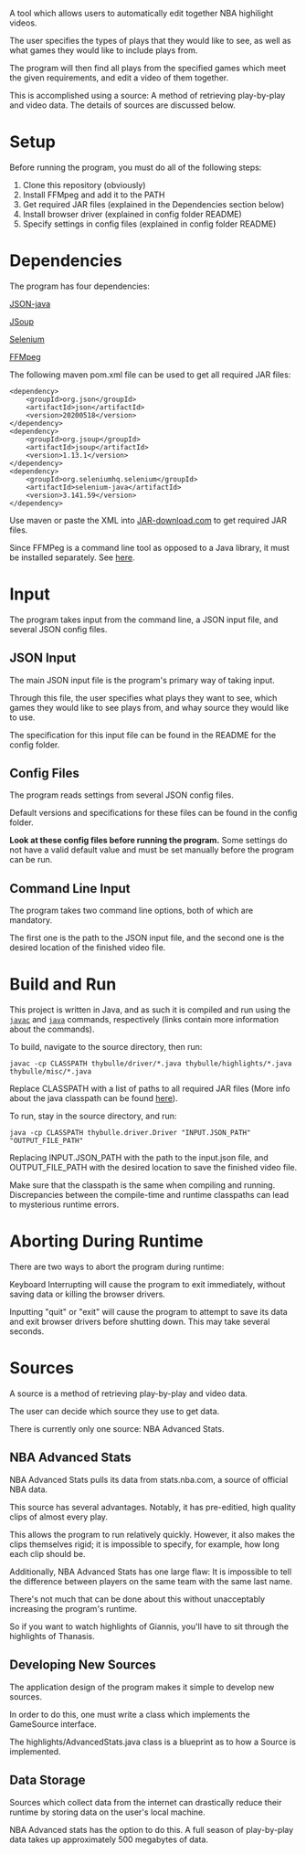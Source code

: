 A tool which allows users to automatically edit together NBA highilight videos.

The user specifies the types of plays that they would like to see, as well as what games they would like to include plays from.

The program will then find all plays from the specified games which meet the given requirements, and edit a video of them together.

This is accomplished using a source: A method of retrieving play-by-play and video data. The details of sources are discussed below.

# Setup
Before running the program, you must do all of the following steps:

1. Clone this repository (obviously)
2. Install FFMpeg and add it to the PATH
2. Get required JAR files (explained in the Dependencies section below)
3. Install browser driver (explained in config folder README)
4. Specify settings in config files (explained in config folder README)

# Dependencies
The program has four dependencies:

[JSON-java](https://github.com/stleary/JSON-java)

[JSoup](https://github.com/jhy/jsoup)

[Selenium](https://github.com/SeleniumHQ/selenium)

[FFMpeg](https://github.com/ffmpeg/ffmpeg)

The following maven pom.xml file can be used to get all required JAR files:

```
<dependency>
    <groupId>org.json</groupId>
    <artifactId>json</artifactId>
    <version>20200518</version>
</dependency>
<dependency>
    <groupId>org.jsoup</groupId>
    <artifactId>jsoup</artifactId>
    <version>1.13.1</version>
</dependency>
<dependency>
    <groupId>org.seleniumhq.selenium</groupId>
    <artifactId>selenium-java</artifactId>
    <version>3.141.59</version>
</dependency>
```
Use maven or paste the XML into [JAR-download.com](https://jar-download.com/online-maven-download-tool.php) to get required JAR files.

Since FFMPeg is a command line tool as opposed to a Java library, it must be installed separately. See [here](https://www.ffmpeg.org/download.html).

# Input
The program takes input from the command line, a JSON input file, and several JSON config files.

## JSON Input
The main JSON input file is the program's primary way of taking input.

Through this file, the user specifies what plays they want to see, which games they would like to see plays from, and whay source they would like to use.

The specification for this input file can be found in the README for the config folder.

## Config Files
The program reads settings from several JSON config files.

Default versions and specifications for these files can be found in the config folder.

**Look at these config files before running the program.** Some settings do not have a valid default value and must be set manually before the program can be run.

## Command Line Input
The program takes two command line options, both of which are mandatory.

The first one is the path to the JSON input file, and the second one is the desired location of the finished video file.

# Build and Run
This project is written in Java, and as such it is compiled and run using the [`javac`](https://docs.oracle.com/en/java/javase/13/docs/specs/man/javac.html) and [`java`](https://docs.oracle.com/en/java/javase/13/docs/specs/man/java.html) commands, respectively (links contain more information about the commands).

To build, navigate to the source directory, then run:
```
javac -cp CLASSPATH thybulle/driver/*.java thybulle/highlights/*.java thybulle/misc/*.java
```

Replace CLASSPATH with a list of paths to all required JAR files (More info about the java classpath can be found [here](https://stackoverflow.com/questions/2396493/what-is-a-classpath-and-how-do-i-set-it?lq=1)).

To run, stay in the source directory, and run:
```
java -cp CLASSPATH thybulle.driver.Driver "INPUT.JSON_PATH" "OUTPUT_FILE_PATH"
```

Replacing INPUT.JSON_PATH with the path to the input.json file, and OUTPUT_FILE_PATH with the desired location to save the finished video file.

Make sure that the classpath is the same when compiling and running. Discrepancies between the compile-time and runtime classpaths can lead to mysterious runtime errors.

# Aborting During Runtime
There are two ways to abort the program during runtime:

Keyboard Interrupting will cause the program to exit immediately, without saving data or killing the browser drivers.

Inputting "quit" or "exit" will cause the program to attempt to save its data and exit browser drivers before shutting down. This may take several seconds.

# Sources
A source is a method of retrieving play-by-play and video data.

The user can decide which source they use to get data.

There is currently only one source: NBA Advanced Stats.

## NBA Advanced Stats
NBA Advanced Stats pulls its data from stats.nba.com, a source of official NBA data.

This source has several advantages. Notably, it has pre-editied, high quality clips of almost every play.

This allows the program to run relatively quickly. However, it also makes the clips themselves rigid; it is impossible to specify, for example, how long each clip should be.

Additionally, NBA Advanced Stats has one large flaw: It is impossible to tell the difference between players on the same team with the same last name.

There's not much that can be done about this without unacceptably increasing the program's runtime.

So if you want to watch highlights of Giannis, you'll have to sit through the highlights of Thanasis.

## Developing New Sources

The application design of the program makes it simple to develop new sources.

In order to do this, one must write a class which implements the GameSource interface.

The highlights/AdvancedStats.java class is a blueprint as to how a Source is implemented. 

## Data Storage
Sources which collect data from the internet can drastically reduce their runtime by storing data on the user's local machine.

NBA Advanced stats has the option to do this. A full season of play-by-play data takes up approximately 500 megabytes of data.
